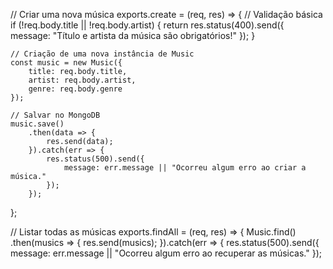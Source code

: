 // Criar uma nova música
exports.create = (req, res) => {
    // Validação básica
    if (!req.body.title || !req.body.artist) {
        return res.status(400).send({ message: "Título e artista da música são obrigatórios!" });
    }

    // Criação de uma nova instância de Music
    const music = new Music({
        title: req.body.title,
        artist: req.body.artist,
        genre: req.body.genre
    });

    // Salvar no MongoDB
    music.save()
        .then(data => {
            res.send(data);
        }).catch(err => {
            res.status(500).send({
                message: err.message || "Ocorreu algum erro ao criar a música."
            });
        });
};

// Listar todas as músicas
exports.findAll = (req, res) => {
    Music.find()
        .then(musics => {
            res.send(musics);
        }).catch(err => {
            res.status(500).send({
                message: err.message || "Ocorreu algum erro ao recuperar as músicas."
            });
        
